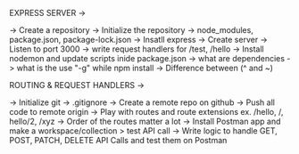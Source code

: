EXPRESS SERVER ->

-> Create a repository
-> Initialize the repository
-> node_modules, package.json, package-lock.json
-> Insatll express
-> Create server
-> Listen to port 3000
-> write request handlers for /test, /hello
-> Install nodemon and update scripts inide package.json
-> what are dependencies
-> what is the use "-g" while npm install
-> Difference between (^ and ~)

ROUTING & REQUEST HANDLERS ->

-> Initialize git 
-> .gitignore
-> Create a remote repo on github
-> Push all code to remote origin
-> Play with routes and route extensions ex. /hello, /, hello/2, /xyz
-> Order of the routes matter a lot
-> Install Postman app and make a workspace/collection > test API call
-> Write logic to handle GET, POST, PATCH, DELETE API Calls and test them on Postman